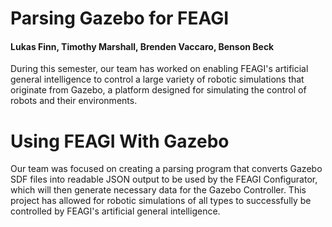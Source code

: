 # Parsing Gazebo for FEAGI
#### Lukas Finn, Timothy Marshall, Brenden Vaccaro, Benson Beck
During this semester, our team has worked on enabling FEAGI's artificial general intelligence to control a large variety of robotic simulations that originate from Gazebo, a platform designed for simulating the control of robots and their environments.	
# Using FEAGI With Gazebo
Our team was focused on creating a parsing program that converts Gazebo SDF files into readable JSON output to be used by the FEAGI Configurator, which will then generate necessary data for the Gazebo Controller. This project has allowed for robotic simulations of all types to successfully be controlled by FEAGI's artificial general intelligence.
